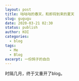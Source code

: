 ```yaml
---
layout: post
title: 咕咕咕的春天，和即将到来的夏天
slug: gugugu
date: 2020-03-21 02:30
status: publish
author: KOI
categories: 
  - blog
tags:
  - Me
  - Blog
excerpt: 一份鸽子的自白
---
```


 时隔几月，终于又重开了blog。
